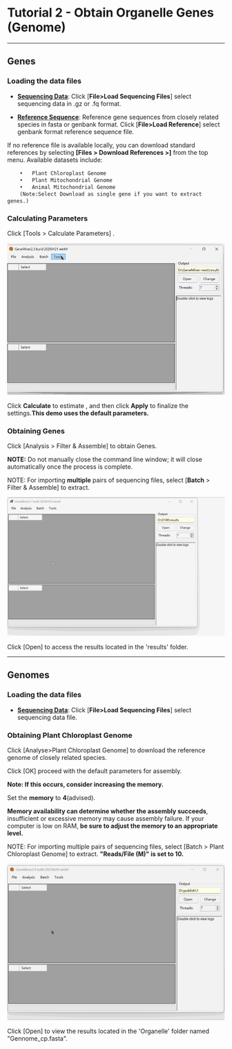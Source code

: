 # Tutorial 2 - Obtain Organelle Genes (Genome)

---
## Genes


### Loading the data files


- **[Sequencing Data](DATA/PLANT/GENE/)**: Click [**File>Load Sequencing Files**] select sequencing data in .gz or .fq format.


- **[Reference Sequence](DATA/ref/OK166971.gb)**: Reference gene sequences from closely related species in fasta or genbank format. Click [**File>Load Reference**] select  genbank format reference sequence file. 


If no reference file is available locally, you can download standard references by selecting **[Files > Download References >]** from the top menu. Available datasets include:

        •	Plant Chloroplast Genome
        •	Plant Mitochondrial Genome
        •	Animal Mitochondrial Genome
        (Note:Select Download as single gene if you want to extract genes.)
        
### Calculating Parameters

Click [Tools > Calculate Parameters] .

![](gif/parameter.gif)

Click **Calculate** to estimate , and then click **Apply** to finalize the settings.**This demo uses the default parameters.**

### Obtaining Genes


Click [Analysis > Filter & Assemble] to obtain Genes.

**NOTE:** Do not manually close the command line window; it will close automatically once the process is complete.

NOTE: For importing **multiple** pairs of sequencing files, select [**Batch** > Filter & Assemble] to extract.


![](gif/GENOME_GENE2.gif)


Click [Open] to access the  results located in the 'results' folder.

---

## Genomes


### Loading the data files


- **[Sequencing Data](DATA/PLANT/GENOME/)**: Click [**File>Load Sequencing Files**] select sequencing data file.


### Obtaining Plant Chloroplast Genome


Click [Analyse>Plant Chloroplast Genome] to download the reference genome of closely related species.

Click [OK] proceed with the default parameters for assembly.

**Note:  If this occurs, consider increasing the memory.**


Set the **memory** to **4**(advised).

**Memory availability can determine whether the assembly succeeds**, insufficient or excessive memory may cause assembly failure. If your computer is low on RAM, **be sure to adjust the memory to an appropriate level.**


NOTE: For importing multiple pairs of sequencing files, select [Batch > Plant Chloroplast Genome] to extract.
**"Reads/File (M)" is set to 10.**

![](gif/genome_ass.gif)


Click [Open] to view the  results located in the 'Organelle' folder named "Gennome_cp.fasta".









